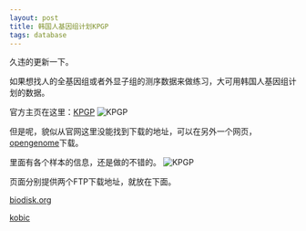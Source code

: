 ```yaml
---
layout: post
title: 韩国人基因组计划KPGP
tags: database
---
```


久违的更新一下。

如果想找人的全基因组或者外显子组的测序数据来做练习，大可用韩国人基因组计划的数据。

官方主页在这里：[KPGP](http://kpgp.kr/)
![KPGP](https://raw.githubusercontent.com/pzweuj/pzweuj.github.io/master/downloads/images/KPGP_2.PNG)

但是呢，貌似从官网这里没能找到下载的地址，可以在另外一个网页，[opengenome](http://opengenome.net/index.php/Main_Page)下载。

里面有各个样本的信息，还是做的不错的。
![KPGP](https://raw.githubusercontent.com/pzweuj/pzweuj.github.io/master/downloads/images/KPGP_1.PNG)

页面分别提供两个FTP下载地址，就放在下面。

[biodisk.org](ftp://biodisk.org/Release/KPGP/)

[kobic](ftp://ftp.kobic.re.kr/pub/KPGP/)

[-_-]:机会渺茫咯